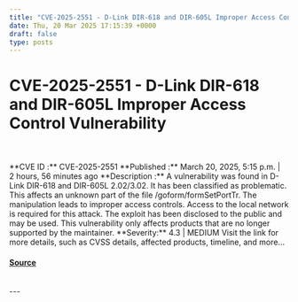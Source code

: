 ```yaml
---
title: "CVE-2025-2551 - D-Link DIR-618 and DIR-605L Improper Access Control Vulnerability"
date: Thu, 20 Mar 2025 17:15:39 +0000
draft: false
type: posts
---
```

# CVE-2025-2551 - D-Link DIR-618 and DIR-605L Improper Access Control Vulnerability

<br/>

<br/>
**CVE ID :** CVE-2025-2551  
**Published :** March 20, 2025, 5:15 p.m. | 2 hours, 56 minutes ago  
**Description :** A vulnerability was found in D-Link DIR-618 and DIR-605L 2.02/3.02. It has been classified as problematic. This affects an unknown part of the file /goform/formSetPortTr. The manipulation leads to improper access controls. Access to the local network is required for this attack. The exploit has been disclosed to the public and may be used. This vulnerability only affects products that are no longer supported by the maintainer.  
**Severity:** 4.3 | MEDIUM  
Visit the link for more details, such as CVSS details, affected products, timeline, and more...

#### [Source](https://cvefeed.io/vuln/detail/CVE-2025-2551)

<br/>
---
